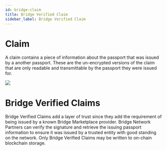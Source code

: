 ```yaml
---
id: bridge-claim
title: Bridge Verified Claim
sidebar_label: Bridge Verified Claim
---
```


# Claim
A claim contains a piece of information about the passport that was issued by a another passport.  These are the un-encrypted versions of the claim that are only readable and transmittable by the passport they were issued for.

<img src='/img/model-claim.jpg'></img>

# Bridge Verified Claims
Bridge Verified Claims add a layer of trust since they add the requirement of being issued by a known Bridge Marketplace provider. Bridge Network Partners can verify the signature and retrieve the issuing passport information to ensure it was issued by a trusted entity with good standing on the network.  Only Bridge Verified Claims may be written to on-chain blockchain storage.
